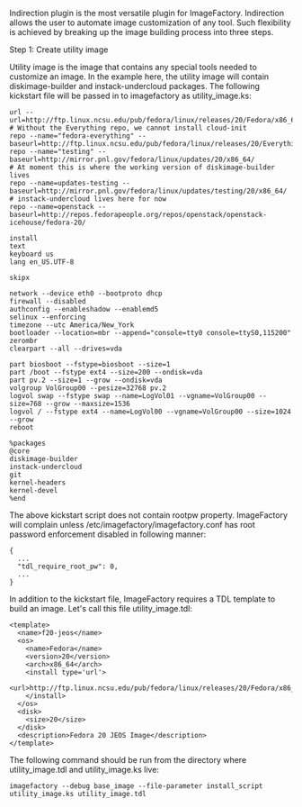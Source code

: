 Indirection plugin is the most versatile plugin for ImageFactory.  Indirection
allows the user to automate image customization of any tool.  Such flexibility 
is achieved by breaking up the image building process into three steps.

Step 1: Create utility image

Utility image is the image that contains any special tools needed to customize 
an image.  In the example here, the utility image will contain 
diskimage-builder and instack-undercloud packages.  The following kickstart
file will be passed in to imagefactory as utility_image.ks:

```
url --url=http://ftp.linux.ncsu.edu/pub/fedora/linux/releases/20/Fedora/x86_64/os/
# Without the Everything repo, we cannot install cloud-init
repo --name="fedora-everything" --baseurl=http://ftp.linux.ncsu.edu/pub/fedora/linux/releases/20/Everything/x86_64/os/
repo --name="testing" --baseurl=http://mirror.pnl.gov/fedora/linux/updates/20/x86_64/
# At moment this is where the working version of diskimage-builder lives
repo --name=updates-testing --baseurl=http://mirror.pnl.gov/fedora/linux/updates/testing/20/x86_64/
# instack-undercloud lives here for now
repo --name=openstack --baseurl=http://repos.fedorapeople.org/repos/openstack/openstack-icehouse/fedora-20/

install
text
keyboard us
lang en_US.UTF-8

skipx

network --device eth0 --bootproto dhcp
firewall --disabled
authconfig --enableshadow --enablemd5
selinux --enforcing
timezone --utc America/New_York
bootloader --location=mbr --append="console=tty0 console=ttyS0,115200"
zerombr
clearpart --all --drives=vda

part biosboot --fstype=biosboot --size=1
part /boot --fstype ext4 --size=200 --ondisk=vda
part pv.2 --size=1 --grow --ondisk=vda
volgroup VolGroup00 --pesize=32768 pv.2
logvol swap --fstype swap --name=LogVol01 --vgname=VolGroup00 --size=768 --grow --maxsize=1536
logvol / --fstype ext4 --name=LogVol00 --vgname=VolGroup00 --size=1024 --grow
reboot

%packages
@core
diskimage-builder
instack-undercloud
git
kernel-headers
kernel-devel
%end
```

The above kickstart script does not contain rootpw property.  ImageFactory will
complain unless /etc/imagefactory/imagefactory.conf has root password
enforcement disabled in following manner:

```
{
  ...
  "tdl_require_root_pw": 0,
  ...
}
```

In addition to the kickstart file, ImageFactory requires a TDL template
to build an image.  Let's call this file utility_image.tdl:
```
<template>
  <name>f20-jeos</name>
  <os>
    <name>Fedora</name>
    <version>20</version>
    <arch>x86_64</arch>
    <install type='url'>
      <url>http://ftp.linux.ncsu.edu/pub/fedora/linux/releases/20/Fedora/x86_64/os/</url>
    </install>
  </os>
  <disk>
    <size>20</size>
  </disk>
  <description>Fedora 20 JEOS Image</description>
</template>
```

The following command should be run from the directory where utility_image.tdl
and utility_image.ks live:

```
imagefactory --debug base_image --file-parameter install_script utility_image.ks utility_image.tdl
```
